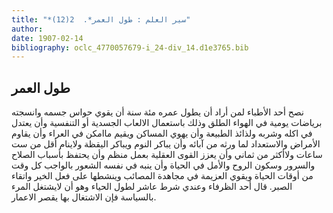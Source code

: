 ```yaml
---
title: "*سير العلم : طول العمر*.  2(12)"
author: 
date: 1907-02-14
bibliography: oclc_4770057679-i_24-div_14.d1e3765.bib
---
```




##  طول العمر 


 نصح  أحد  الأطباء لمن أراد أن يطول عمره  مئة  سنة أن يقوي حواس جسمه وانسجته برياضات يومية في الهواء الطلق وذلك باستعمال الالعاب الجسدية أو التنفسية وأن يعتدل   في اكله وشربه ولذائذ الطبيعة وأن يهوي المساكن ويقيم ماامكن في العراء وأن يقاوم الأمراض والاستعداد لما ورثه من آبائه وأن يباكر النوم ويباكر اليقظة ولاينام أقل من  ست  ساعات ولاأكثر من  ثماني  وأن يعزز القوى العقلية بعمل منظم وأن يحتفظ بأسباب الصلاح والسرور وسكون الروح والأمل في الحياة وأن ينبه في نفسه الشعور بالواجب كل وقت من أوقات الحياة ويقوي العزيمة في مجاهدة المصائب وينشطها على فعل الخير واتقاء الصبر. قال  أحد  الظرفاء وعندي شرط عاشر لطول الحياء وهو أن لايشتغل المرء بالسياسة فإن الاشتغال بها يقصر الاعمار. 
